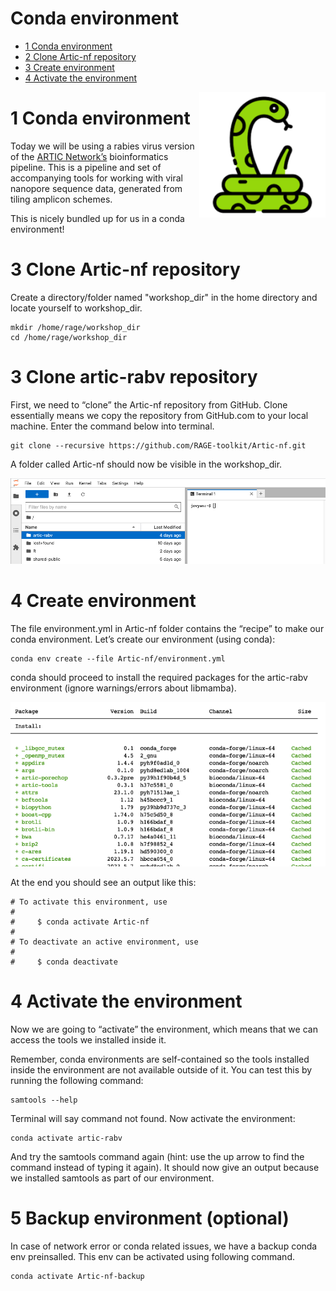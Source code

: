 Conda environment
================

- <a href="#1-conda-environment" id="toc-1-conda-environment">1 Conda
  environment</a>
- <a href="#2-clone-artic-rabv-repository"
  id="toc-2-clone-artic-rabv-repository">2 Clone Artic-nf repository</a>
- <a href="#3-create-environment" id="toc-3-create-environment">3 Create
  environment</a>
- <a href="#4-activate-the-environment"
  id="toc-4-activate-the-environment">4 Activate the environment</a>

<img align="right" src="images/conda.png" height=40% width=40%/>

# 1 Conda environment

Today we will be using a rabies virus version of the [ARTIC
Network’s](https://artic.network/) bioinformatics pipeline. This is a
pipeline and set of accompanying tools for working with viral nanopore
sequence data, generated from tiling amplicon schemes.

This is nicely bundled up for us in a conda environment!

# 3 Clone Artic-nf repository
Create a directory/folder named "workshop_dir" in the home directory and 
locate yourself to workshop_dir. 

``` shell
mkdir /home/rage/workshop_dir
cd /home/rage/workshop_dir
```

# 3 Clone artic-rabv repository

First, we need to “clone” the Artic-nf repository from GitHub. Clone
essentially means we copy the repository from GitHub.com to your local
machine. Enter the command below into terminal.

``` shell
git clone --recursive https://github.com/RAGE-toolkit/Artic-nf.git
```

A folder called Artic-nf should now be visible in the workshop_dir.

<img src="images/artic-rabv.png"/>

# 4 Create environment

The file environment.yml in Artic-nf folder contains the “recipe” to
make our conda environment. Let’s create our environment (using conda):

``` shell
conda env create --file Artic-nf/environment.yml 
```

conda should proceed to install the required packages for the artic-rabv
environment (ignore warnings/errors about libmamba).

<img src="images/env-create.png"/>

At the end you should see an output like this:

``` shell
# To activate this environment, use
#
#     $ conda activate Artic-nf
#
# To deactivate an active environment, use
#
#     $ conda deactivate
```

# 4 Activate the environment

Now we are going to “activate” the environment, which means that we can
access the tools we installed inside it.

Remember, conda environments are self-contained so the tools installed
inside the environment are not available outside of it. You can test
this by running the following command:

``` shell
samtools --help
```

Terminal will say command not found. Now activate the environment:

``` shell
conda activate artic-rabv
```

And try the samtools command again (hint: use the up arrow to find the
command instead of typing it again). It should now give an output
because we installed samtools as part of our environment.

# 5 Backup environment (optional)

In case of network error or conda related issues, we have a backup conda
env preinsalled. This env can be activated using following command.

``` shell
conda activate Artic-nf-backup
```
